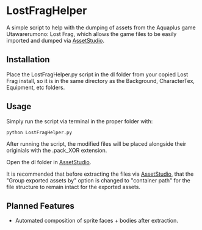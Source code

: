 
# LostFragHelper
A simple script to help with the dumping of assets from the Aquaplus game Utawarerumono: Lost Frag, which allows the game files to be easily imported and dumped via
[AssetStudio](https://github.com/Perfare/AssetStudio).

## Installation

Place the LostFragHelper.py script in the dl folder from your copied Lost Frag install, so it is in the same directory as the Background, CharacterTex, Equipment, etc folders. 


## Usage
Simply run the script via terminal in the proper folder with:
```
python LostFragHelper.py
```



After running the script, the modified files will be placed alongside their originials
with the .pack_XOR extension.

Open the dl folder in [AssetStudio](https://github.com/Perfare/AssetStudio).

It is recommended that before extracting the files via [AssetStudio](https://github.com/Perfare/AssetStudio), that the "Group exported assets by" option is changed to "container path" for the file structure to remain intact for the exported assets. 

## Planned Features
- Automated composition of sprite faces + bodies after extraction.
